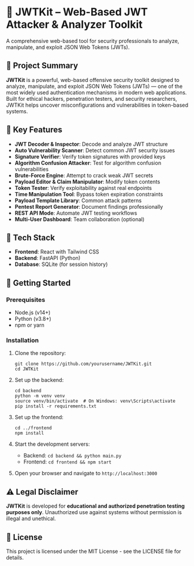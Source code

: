 # 🔐 JWTKit – Web-Based JWT Attacker & Analyzer Toolkit

A comprehensive web-based tool for security professionals to analyze, manipulate, and exploit JSON Web Tokens (JWTs).

## 🎯 Project Summary

**JWTKit** is a powerful, web-based offensive security toolkit designed to analyze, manipulate, and exploit JSON Web Tokens (JWTs) — one of the most widely used authentication mechanisms in modern web applications. Built for ethical hackers, penetration testers, and security researchers, JWTKit helps uncover misconfigurations and vulnerabilities in token-based systems.

## 🚀 Key Features

- **JWT Decoder & Inspector**: Decode and analyze JWT structure
- **Auto Vulnerability Scanner**: Detect common JWT security issues
- **Signature Verifier**: Verify token signatures with provided keys
- **Algorithm Confusion Attacker**: Test for algorithm confusion vulnerabilities
- **Brute-Force Engine**: Attempt to crack weak JWT secrets
- **Payload Editor & Claim Manipulator**: Modify token contents
- **Token Tester**: Verify exploitability against real endpoints
- **Time Manipulation Tool**: Bypass token expiration constraints
- **Payload Template Library**: Common attack patterns
- **Pentest Report Generator**: Document findings professionally
- **REST API Mode**: Automate JWT testing workflows
- **Multi-User Dashboard**: Team collaboration (optional)

## 🧱 Tech Stack

- **Frontend**: React with Tailwind CSS
- **Backend**: FastAPI (Python)
- **Database**: SQLite (for session history)

## 🚀 Getting Started

### Prerequisites

- Node.js (v14+)
- Python (v3.8+)
- npm or yarn

### Installation

1. Clone the repository:
   ```
   git clone https://github.com/yourusername/JWTKit.git
   cd JWTKit
   ```

2. Set up the backend:
   ```
   cd backend
   python -m venv venv
   source venv/bin/activate  # On Windows: venv\Scripts\activate
   pip install -r requirements.txt
   ```

3. Set up the frontend:
   ```
   cd ../frontend
   npm install
   ```

4. Start the development servers:
   - Backend: `cd backend && python main.py`
   - Frontend: `cd frontend && npm start`

5. Open your browser and navigate to `http://localhost:3000`

## ⚠️ Legal Disclaimer

**JWTKit** is developed for **educational and authorized penetration testing purposes only**. Unauthorized use against systems without permission is illegal and unethical.

## 📜 License

This project is licensed under the MIT License - see the LICENSE file for details. 